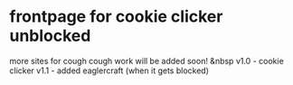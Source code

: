 # frontpage for cookie clicker unblocked
more sites for cough cough work will be added soon!
&nbsp
v1.0 - cookie clicker
v1.1 - added eaglercraft (when it gets blocked)
